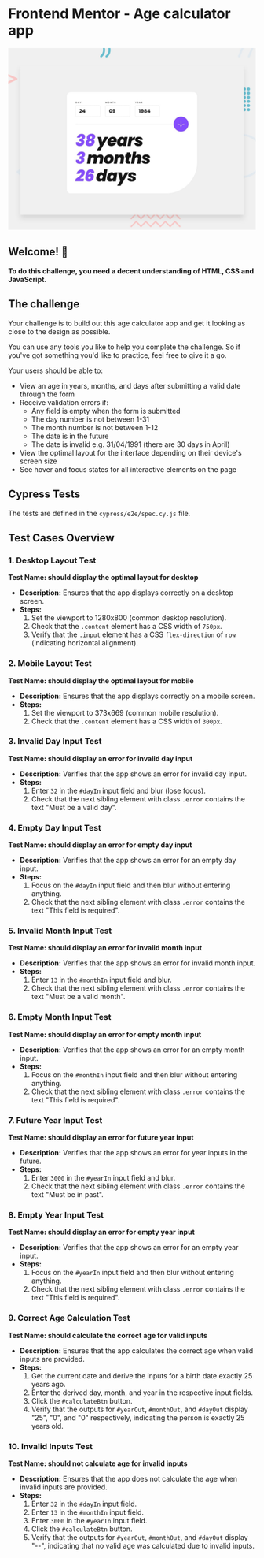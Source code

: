 # Frontend Mentor - Age calculator app

![Design preview for the Age calculator app coding challenge](./design/desktop-preview.jpg)

## Welcome! 👋

**To do this challenge, you need a decent understanding of HTML, CSS and JavaScript.**

## The challenge

Your challenge is to build out this age calculator app and get it looking as close to the design as possible.

You can use any tools you like to help you complete the challenge. So if you've got something you'd like to practice, feel free to give it a go.

Your users should be able to: 

- View an age in years, months, and days after submitting a valid date through the form
- Receive validation errors if:
  - Any field is empty when the form is submitted
  - The day number is not between 1-31
  - The month number is not between 1-12
  - The date is in the future
  - The date is invalid e.g. 31/04/1991 (there are 30 days in April)
- View the optimal layout for the interface depending on their device's screen size
- See hover and focus states for all interactive elements on the page


## Cypress Tests

The tests are defined in the `cypress/e2e/spec.cy.js` file.

## Test Cases Overview

### 1. Desktop Layout Test

**Test Name: should display the optimal layout for desktop**

-   **Description:** Ensures that the app displays correctly on a desktop screen.
-   **Steps:**
    1.  Set the viewport to 1280x800 (common desktop resolution).
    2.  Check that the `.content` element has a CSS width of `750px`.
    3.  Verify that the `.input` element has a CSS `flex-direction` of `row` (indicating horizontal alignment).

### 2. Mobile Layout Test

**Test Name: should display the optimal layout for mobile**

-   **Description:** Ensures that the app displays correctly on a mobile screen.
-   **Steps:**
    1.  Set the viewport to 373x669 (common mobile resolution).
    2.  Check that the `.content` element has a CSS width of `300px`.

### 3. Invalid Day Input Test

**Test Name: should display an error for invalid day input**

-   **Description:** Verifies that the app shows an error for invalid day input.
-   **Steps:**
    1.  Enter `32` in the `#dayIn` input field and blur (lose focus).
    2.  Check that the next sibling element with class `.error` contains the text "Must be a valid day".

### 4. Empty Day Input Test

**Test Name: should display an error for empty day input**

-   **Description:** Verifies that the app shows an error for an empty day input.
-   **Steps:**
    1.  Focus on the `#dayIn` input field and then blur without entering anything.
    2.  Check that the next sibling element with class `.error` contains the text "This field is required".

### 5. Invalid Month Input Test

**Test Name: should display an error for invalid month input**

-   **Description:** Verifies that the app shows an error for invalid month input.
-   **Steps:**
    1.  Enter `13` in the `#monthIn` input field and blur.
    2.  Check that the next sibling element with class `.error` contains the text "Must be a valid month".

### 6. Empty Month Input Test

**Test Name: should display an error for empty month input**

-   **Description:** Verifies that the app shows an error for an empty month input.
-   **Steps:**
    1.  Focus on the `#monthIn` input field and then blur without entering anything.
    2.  Check that the next sibling element with class `.error` contains the text "This field is required".

### 7. Future Year Input Test

**Test Name: should display an error for future year input**

-   **Description:** Verifies that the app shows an error for year inputs in the future.
-   **Steps:**
    1.  Enter `3000` in the `#yearIn` input field and blur.
    2.  Check that the next sibling element with class `.error` contains the text "Must be in past".

### 8. Empty Year Input Test

**Test Name: should display an error for empty year input**

-   **Description:** Verifies that the app shows an error for an empty year input.
-   **Steps:**
    1.  Focus on the `#yearIn` input field and then blur without entering anything.
    2.  Check that the next sibling element with class `.error` contains the text "This field is required".

### 9. Correct Age Calculation Test

**Test Name: should calculate the correct age for valid inputs**

-   **Description:** Ensures that the app calculates the correct age when valid inputs are provided.
-   **Steps:**
    1.  Get the current date and derive the inputs for a birth date exactly 25 years ago.
    2.  Enter the derived day, month, and year in the respective input fields.
    3.  Click the `#calculateBtn` button.
    4.  Verify that the outputs for `#yearOut`, `#monthOut`, and `#dayOut` display "25", "0", and "0" respectively, indicating the person is exactly 25 years old.

### 10. Invalid Inputs Test

**Test Name: should not calculate age for invalid inputs**

-   **Description:** Ensures that the app does not calculate the age when invalid inputs are provided.
-   **Steps:**
    1.  Enter `32` in the `#dayIn` input field.
    2.  Enter `13` in the `#monthIn` input field.
    3.  Enter `3000` in the `#yearIn` input field.
    4.  Click the `#calculateBtn` button.
    5.  Verify that the outputs for `#yearOut`, `#monthOut`, and `#dayOut` display "--", indicating that no valid age was calculated due to invalid inputs.